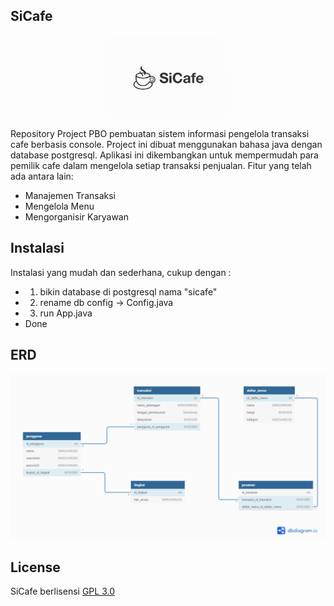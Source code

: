 ## SiCafe
<p align="center"><img src="https://raw.githubusercontent.com/dewanakl/SiCafe/main/image/sicafe.png" width="200"></p>
Repository Project PBO pembuatan sistem informasi pengelola transaksi cafe berbasis console. Project ini dibuat menggunakan bahasa java dengan database postgresql.
Aplikasi ini dikembangkan untuk mempermudah para pemilik cafe dalam mengelola setiap transaksi penjualan. Fitur yang telah ada antara lain:

- Manajemen Transaksi
- Mengelola Menu
- Mengorganisir Karyawan

## Instalasi
Instalasi yang mudah dan sederhana, cukup dengan :
- 1. bikin database di postgresql nama "sicafe"
- 2. rename db config -> Config.java
- 3. run App.java
- Done

## ERD
<p align="center"><img src="https://raw.githubusercontent.com/dewanakl/SiCafe/main/image/Erdsicafe.png" width="600"></p>

## License
SiCafe berlisensi [GPL 3.0](https://opensource.org/licenses/GPL-3.0)
